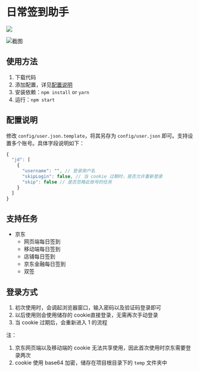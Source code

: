 # 日常签到助手

![](https://img.shields.io/badge/node-%3E%3D8-brightgreen.svg)

![截图](https://user-images.githubusercontent.com/5960988/47428265-50dd2700-d7c5-11e8-9847-0e7caae5108d.jpg)

## 使用方法

1. 下载代码
2. 添加配置，详见[配置说明](https://github.com/wxsms/daily-signer#配置说明)
3. 安装依赖：`npm install` or `yarn`
4. 运行：`npm start`

## 配置说明

修改 `config/user.json.template`，将其另存为 `config/user.json` 即可。支持设置多个账号。具体字段说明如下：

```js
{
  "jd": [
    {
      "username": "", // 登录用户名
      "skipLogin": false, // 当 cookie 过期时，是否允许重新登录
      "skip": false // 是否忽略此账号的任务
    }
  ]
}
```

## 支持任务

* 京东
    * 网页端每日签到
    * 移动端每日签到
    * 店铺每日签到
    * 京东金融每日签到
    * 双签

## 登录方式

1. 初次使用时，会调起浏览器窗口，输入密码以及验证码登录即可
2. 以后使用则会使用储存的 cookie直接登录，无需再次手动登录
3. 当 cookie 过期后，会重新进入 1 的流程

注：

1. 京东网页端以及移动端的 cookie 无法共享使用，因此首次使用时京东需要登录两次
2. cookie 使用 base64 加密，储存在项目根目录下的 `temp` 文件夹中
